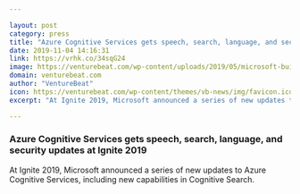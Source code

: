 ```yaml
---

layout: post
category: press
title: "Azure Cognitive Services gets speech, search, language, and security updates at Ignite 2019"
date: 2019-11-04 14:16:31
link: https://vrhk.co/34sqG24
image: https://venturebeat.com/wp-content/uploads/2019/05/microsoft-build-2019-satya-nadella-azure.jpg?w=1200&strip=all
domain: venturebeat.com
author: "VentureBeat"
icon: https://venturebeat.com/wp-content/themes/vb-news/img/favicon.ico
excerpt: "At Ignite 2019, Microsoft announced a series of new updates to Azure Cognitive Services, including new capabilities in Cognitive Search."

---
```


### Azure Cognitive Services gets speech, search, language, and security updates at Ignite 2019

At Ignite 2019, Microsoft announced a series of new updates to Azure Cognitive Services, including new capabilities in Cognitive Search.